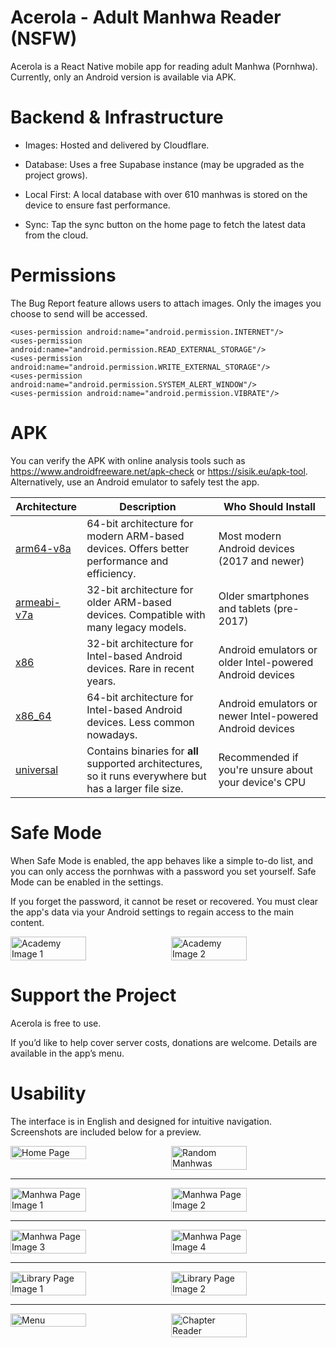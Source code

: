 # Acerola - Adult Manhwa Reader (NSFW)

Acerola is a React Native mobile app for reading adult Manhwa (Pornhwa). Currently, only an Android version is available via APK.

# Backend & Infrastructure

- Images: Hosted and delivered by Cloudflare.

- Database: Uses a free Supabase instance (may be upgraded as the project grows).

- Local First: A local database with over 610 manhwas is stored on the device to ensure fast performance.

- Sync: Tap the sync button on the home page to fetch the latest data from the cloud.

# Permissions

The Bug Report feature allows users to attach images. Only the images you choose to send will be accessed.

    <uses-permission android:name="android.permission.INTERNET"/>
    <uses-permission android:name="android.permission.READ_EXTERNAL_STORAGE"/>
    <uses-permission android:name="android.permission.WRITE_EXTERNAL_STORAGE"/>
    <uses-permission android:name="android.permission.SYSTEM_ALERT_WINDOW"/>
    <uses-permission android:name="android.permission.VIBRATE"/>

# APK

You can verify the APK with online analysis tools such as https://www.androidfreeware.net/apk-check or https://sisik.eu/apk-tool. Alternatively, use an Android emulator to safely test the app.

| Architecture   | Description                                                                 | Who Should Install                                      |
|---------------|-----------------------------------------------------------------------------|-------------------------------------------------------|
| [arm64-v8a](https://github.com/acerolatz/Acerola/releases/download/v1.1.0/ougi.com.acerola-v1.1.0-arm64-v8a.apk) | 64-bit architecture for modern ARM-based devices. Offers better performance and efficiency. | Most modern Android devices (2017 and newer)          |
| [armeabi-v7a](https://github.com/acerolatz/Acerola/releases/download/v1.1.0/ougi.com.acerola-v1.1.0-armeabi-v7a.apk) | 32-bit architecture for older ARM-based devices. Compatible with many legacy models. | Older smartphones and tablets (pre-2017)              |
| [x86](https://github.com/acerolatz/Acerola/releases/download/v1.1.0/ougi.com.acerola-v1.1.0-x86.apk)       | 32-bit architecture for Intel-based Android devices. Rare in recent years.  | Android emulators or older Intel-powered Android devices                   |
| [x86_64](https://github.com/acerolatz/Acerola/releases/download/v1.1.0/ougi.com.acerola-v1.1.0-x86_64.apk)   | 64-bit architecture for Intel-based Android devices. Less common nowadays.  | Android emulators or newer Intel-powered Android devices                   |
| [universal](https://github.com/acerolatz/Acerola/releases/download/v1.1.0/ougi.com.acerola-v1.1.0-universal.apk) | Contains binaries for **all** supported architectures, so it runs everywhere but has a larger file size. | Recommended if you're unsure about your device's CPU  |

# Safe Mode

When Safe Mode is enabled, the app behaves like a simple to-do list, and you can only access the pornhwas with a password you set yourself. Safe Mode can be enabled in the settings.

If you forget the password, it cannot be reset or recovered. You must clear the app's data via your Android settings to regain access to the main content.

<div style="display: flex; flex-wrap: wrap; gap: 2%;">
  <img style='max-width: 720px' src="github/images/settings.webp" width="49%" alt="Academy Image 1" />
  <img style='max-width: 720px' src="github/images/todo.webp" width="49%" alt="Academy Image 2" />
</div>

# Support the Project
 
Acerola is free to use.

If you’d like to help cover server costs, donations are welcome. Details are available in the app’s menu.

# Usability

The interface is in English and designed for intuitive navigation. Screenshots are included below for a preview.


<div style="display: flex; flex-wrap: wrap; gap: 2%;">
  <img style='max-width: 720px' src="github/images/home.webp" width="49%" alt="Home Page" />
  <img style='max-width: 720px' src="github/images/random.webp" width="49%" alt="Random Manhwas" />
</div>

---

<div style="display: flex; flex-wrap: wrap; gap: 2%;">
  <img style='max-width: 720px' src="github/images/manhwa-page1.webp" width="49%" alt="Manhwa Page Image 1" />
  <img style='max-width: 720px' src="github/images/manhwa-page2.webp" width="49%" alt="Manhwa Page Image 2" />
</div>

---

<div style="display: flex; flex-wrap: wrap; gap: 2%;">
  <img style='max-width: 720px' src="github/images/manhwa-page3.webp" width="49%" alt="Manhwa Page Image 3" />
  <img style='max-width: 720px' src="github/images/manhwa-page4.webp" width="49%" alt="Manhwa Page Image 4" />
</div>

---

<div style="display: flex; flex-wrap: wrap; gap: 2%;">
  <img style='max-width: 720px' src="github/images/library-1.webp" width="49%" alt="Library Page Image 1" />
  <img style='max-width: 720px' src="github/images/library-2.webp" width="49%" alt="Library Page Image 2" />
</div>

---

<div style="display: flex; flex-wrap: wrap; gap: 2%;">
  <img style='max-width: 720px' src="github/images/menu.webp" width="49%" alt="Menu" />
  <img style='max-width: 720px' src="github/images/chapter.webp" width="49%" alt="Chapter Reader" />
</div>
